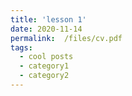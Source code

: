 ```yaml
---
title: 'lesson 1'
date: 2020-11-14
permalink:  /files/cv.pdf
tags:
  - cool posts
  - category1
  - category2
---
```


 